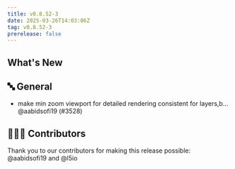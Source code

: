 ```yaml
---
title: v0.8.52-3
date: 2025-03-26T14:03:06Z
tag: v0.8.52-3
prerelease: false
---
```


## What's New
## 🔤 General
- make min zoom viewport for detailed rendering consistent for layers,b… @aabidsofi19 (#3528)

## 👨🏽‍💻 Contributors

Thank you to our contributors for making this release possible:
@aabidsofi19 and @l5io
